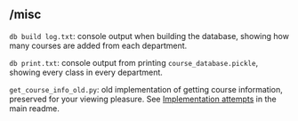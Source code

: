 ## /misc

`db build log.txt`: console output when building the database, showing how many courses are added from each department.

`db print.txt`: console output from printing `course_database.pickle`, showing every class in every department.

`get_course_info_old.py`: old implementation of getting course information, preserved for your viewing pleasure. See [Implementation attempts](https://github.com/pfroud/ucsc-class-info-bot#first-attempt---class-search-page) in the main readme.
